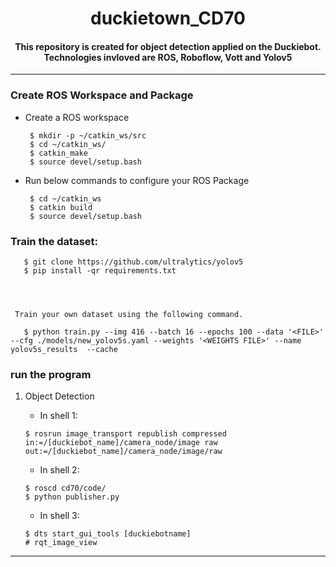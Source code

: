 # <div align=center>duckietown_CD70</div>
#### <div align="center"> This repository is created for object detection applied on the Duckiebot. Technologies invloved are ROS, Roboflow, Vott and Yolov5  </div>

***

### Create ROS Workspace and Package
- Create a ROS workspace

       $ mkdir -p ~/catkin_ws/src
       $ cd ~/catkin_ws/
       $ catkin_make
       $ source devel/setup.bash

- Run below commands to configure your ROS Package

       $ cd ~/catkin_ws
       $ catkin build
       $ source devel/setup.bash
       
        
### Train the dataset:
       $ git clone https://github.com/ultralytics/yolov5
       $ pip install -qr requirements.txt

       
      

     Train your own dataset using the following command.
     
       $ python train.py --img 416 --batch 16 --epochs 100 --data '<FILE>' --cfg ./models/new_yolov5s.yaml --weights '<WEIGHTS FILE>' --name yolov5s_results  --cache
    

### run the program
1. Object Detection
        
      - In shell 1:
     
       $ rosrun image_transport republish compressed in:=/[duckiebot_name]/camera_node/image raw out:=/[duckiebot_name]/camera_node/image/raw
       
      - In shell 2:
     
       $ roscd cd70/code/
       $ python publisher.py
       
      - In shell 3:
       
       $ dts start_gui_tools [duckiebotname]
       # rqt_image_view



***



